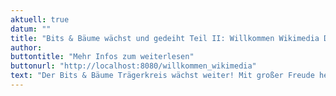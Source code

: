 ```yaml
---
aktuell: true
datum: ""
title: "Bits & Bäume wächst und gedeiht Teil II: Willkommen Wikimedia Deutschland im Trägerkreis!"
author: 
buttontitle: "Mehr Infos zum weiterlesen"
buttonurl: "http://localhost:8080/willkommen_wikimedia"
text: "Der Bits & Bäume Trägerkreis wächst weiter! Mit großer Freude heißen wir Wikimedia Deutschland e. V. willkommen. "
---
```


